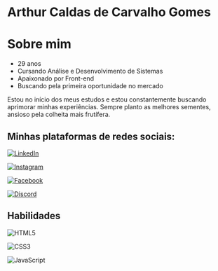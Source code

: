 
# Arthur Caldas de Carvalho Gomes

# Sobre mim

- 29 anos
- Cursando Análise e Desenvolvimento de Sistemas
- Apaixonado por Front-end
- Buscando pela primeira oportunidade no mercado

Estou no início dos meus estudos e estou constantemente buscando aprimorar minhas experiências. Sempre planto as melhores sementes, ansioso pela colheita mais frutífera.


## Minhas plataformas de redes sociais:

[![LinkedIn](https://img.shields.io/badge/LinkedIn-000?style=for-the-badge&logo=linkedin&logoColor=0E76A8)](https://www.linkedin.com/in/arthur-caldas-217b34289/)

[![Instagram](https://img.shields.io/badge/Instagram-000?style=for-the-badge&logo=instagram)](https://www.instagram.com/arthurcaaldas/)

[![Facebook](https://img.shields.io/badge/Facebook-000?style=for-the-badge&logo=facebook)](https://www.facebook.com/arthurcaldas/)

[![Discord](https://img.shields.io/badge/Discord-000?style=for-the-badge&logo=discord)](https://www.discord.com/in/arthurcaaldas#8368/)

## Habilidades

![HTML5](https://img.shields.io/badge/HTML5-000?style=for-the-badge&logo=html5)

![CSS3](https://img.shields.io/badge/CSS3-000?style=for-the-badge&logo=css3&logoColor=264CE)

![JavaScript](https://img.shields.io/badge/JavaScript-F7DF1E?style=for-the-badge&logo=javascript&logoColor=black)
